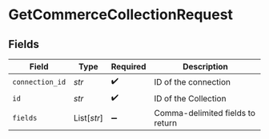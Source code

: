 # GetCommerceCollectionRequest


## Fields

| Field                            | Type                             | Required                         | Description                      |
| -------------------------------- | -------------------------------- | -------------------------------- | -------------------------------- |
| `connection_id`                  | *str*                            | :heavy_check_mark:               | ID of the connection             |
| `id`                             | *str*                            | :heavy_check_mark:               | ID of the Collection             |
| `fields`                         | List[*str*]                      | :heavy_minus_sign:               | Comma-delimited fields to return |